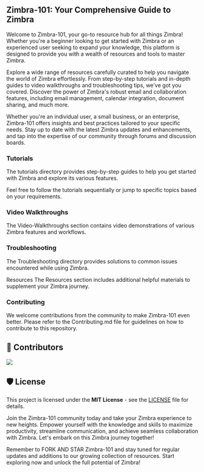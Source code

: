 ## Zimbra-101: Your Comprehensive Guide to Zimbra

Welcome to Zimbra-101, your go-to resource hub for all things Zimbra! Whether you're a beginner looking to get started with Zimbra or an experienced user seeking to expand your knowledge, this platform is designed to provide you with a wealth of resources and tools to master Zimbra.

Explore a wide range of resources carefully curated to help you navigate the world of Zimbra effortlessly. From step-by-step tutorials and in-depth guides to video walkthroughs and troubleshooting tips, we've got you covered. Discover the power of Zimbra's robust email and collaboration features, including email management, calendar integration, document sharing, and much more.

Whether you're an individual user, a small business, or an enterprise, Zimbra-101 offers insights and best practices tailored to your specific needs. Stay up to date with the latest Zimbra updates and enhancements, and tap into the expertise of our community through forums and discussion boards.

### Tutorials
The tutorials directory provides step-by-step guides to help you get started with Zimbra and explore its various features.


Feel free to follow the tutorials sequentially or jump to specific topics based on your requirements.

### Video Walkthroughs
The Video-Walkthroughs section contains video demonstrations of various Zimbra features and workflows.

### Troubleshooting
The Troubleshooting directory provides solutions to common issues encountered while using Zimbra.


Resources
The Resources section includes additional helpful materials to supplement your Zimbra journey.


### Contributing
We welcome contributions from the community to make Zimbra-101 even better. Please refer to the Contributing.md file for guidelines on how to contribute to this repository.

## 🤝 Contributors

<a href="https://github.com/nomadicmehul/zimbra-101/graphs/contributors">
  <img src="https://contrib.rocks/image?repo=nomadicmehul/zimbra-101" />
</a>

## 🛡️ License

This project is licensed under the **MIT License** - see the [LICENSE](LICENSE) file for details.

Join the Zimbra-101 community today and take your Zimbra experience to new heights. Empower yourself with the knowledge and skills to maximize productivity, streamline communication, and achieve seamless collaboration with Zimbra. Let's embark on this Zimbra journey together!

Remember to FORK AND STAR Zimbra-101 and stay tuned for regular updates and additions to our growing collection of resources. Start exploring now and unlock the full potential of Zimbra!
